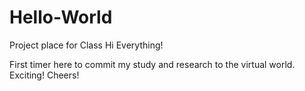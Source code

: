 # Hello-World
Project place for Class 
Hi Everything!

First timer here to commit my study and research to the virtual world. Exciting!
Cheers!
